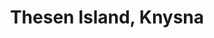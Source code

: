 ---
title: Thesen Island, Knysna
url: /thesen-island-knysna/
latitude: -34.048
longitude: 23.047
---